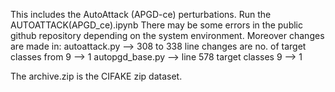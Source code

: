This includes the AutoAttack (APGD-ce) perturbations. 
Run the AUTOATTACK(APGD_ce).ipynb
There may be some errors in the public github repository depending on the system environment.
Moreover changes are made in:
autoattack.py --> 308 to 338 line changes are no. of target classes from 9 --> 1 
autopgd_base.py --> line 578 target classes 9 --> 1


The archive.zip is the CIFAKE zip dataset.
